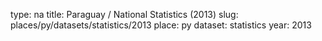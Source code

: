 type: na
title: Paraguay / National Statistics (2013)
slug: places/py/datasets/statistics/2013
place: py
dataset: statistics
year: 2013

